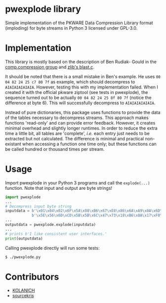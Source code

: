 # pwexplode library

Simple implementation of the PKWARE Data Compression Library format (imploding) for byte streams in Python 3 licensed under GPL-3.0. 

# Implementation

This library is mostly based on the description of Ben Rudiak-
Gould in the [comp.compression group](https://groups.google.com/forum/#!msg/comp.compression/M5P064or93o/W1ca1-ad6kgJ) and [zlib's blast.c](https://github.com/madler/zlib/blob/master/contrib/blast/blast.c#L150). 

It should be noted that  there is  a small mistake in Ben's example. He uses `00 04 82 24 25 c7 80 7f` as example, which should decompress to `AIAIAIAIAIAIA`. However, testing this with my implementation failed. When I created it with the official pkware ziptool  (see tests in pwexplode), the sequence turned out to be actually `00 04 82 24 25 8f 80 7f` (notice the difference at byte 6). This will successfully decompress to `AIAIAIAIAIAIA`.

Instead of pure dictionaries, this package uses functions to provide the data of the tables necessary to decompress streams. This approach makes functions 'read-only' and can provide error feedback. However, it creates minimal overhead and slightly longer runtimes. In order to reduce the extra time a little bit, all tables are 'complete', _i.e._ each entry just needs to be extracted but not calculated. The difference is minimal and practical non-existant when accessing a function one time only; but these functions can be called hundred or thousand times per stream.

# Usage

Import pwexplode in your Python 3 programs and call the `explode(...)` function. Note that input and output are byte strings!

```python
import pwexplode
...
# Decompress input byte string 
inputdata = b'\x01\x04\x02\x6F\x5A\x08\xB6\x67\xE8\x86\x6A\xA9\x8A\x6D\x28'
            b'\x5E\x56\x6D\xCD\x5B\x5B\x6C\x47\x73\x18\xB6\x8A\x17\xF0\x0F'
...
outputdata = pwexplode.explode(inputdata) 
...
# prints b'I like consistent user interfaces.'
print(outputdata)
```

Calling pwexplode directly will run some tests:

```bash
$ ./pwexplode.py
```

# Contributors

* [KOLANICH](https://github.com/KOLANICH)
* [sourcekris](https://github.com/sourcekris)




